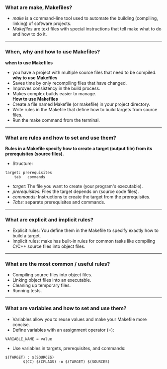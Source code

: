 ### What are make, Makefiles?   
- *make* is a command-line tool used to automate the building (compiling, linking) of software projects.   
- *Makefiles* are text files with special instructions that tell make what to do and how to do it.   
***   
### When, why and how to use Makefiles?   
**when to use Makefiles**   
- you have a project with multiple source files that need to be compiled.   
**why to use Makefiles**   
- Saves time by only recompiling files that have changed.   
- Improves consistency in the build process.   
- Makes complex builds easier to manage.   
**How to use Makefiles**   
- Create a file named Makefile (or makefile) in your project directory.   
- Write rules in the Makefile that define how to build targets from source files.   
- Run the make command from the terminal.   
***   
### What are rules and how to set and use them?   
**Rules in a Makefile specify how to create a target (output file) from its prerequisites (source files).**   
- Structure:   
```
target: prerequisites
    tab   commands
```
- *target:* The file you want to create (your program's executable).
- *prerequisites:* Files the target depends on (source code files).
- *commands:* Instructions to create the target from the prerequisites.
- *Tabs:* separate prerequisites and commands.
***
### What are explicit and implicit rules?
- Explicit rules: You define them in the Makefile to specify exactly how to build a target.
- Implicit rules: make has built-in rules for common tasks like compiling C/C++ source files into object files.
***
### What are the most common / useful rules?
- Compiling source files into object files.
- Linking object files into an executable.
- Cleaning up temporary files.
- Running tests.
***
### What are variables and how to set and use them?
- Variables allow you to reuse values and make your Makefile more concise.
- Define variables with an assignment operator (=):
```
VARIABLE_NAME = value
```
- Use variables in targets, prerequisites, and commands:
```
$(TARGET) : $(SOURCES)
        $(CC) $(CFLAGS) -o $(TARGET) $(SOURCES)
```
   